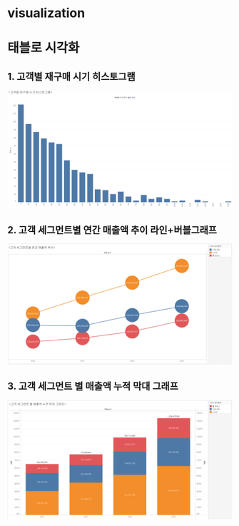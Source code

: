 # visualization

# 태블로 시각화

## 1. 고객별 재구매 시기 히스토그램
![히스토그램](histo2.png)

## 2. 고객 세그먼트별 연간 매출액 추이 라인+버블그래프
![라인+버블그래프](linebubble.png)

## 3. 고객 세그먼트 별 매출액 누적 막대 그래프
![누적막대그래프](segmentbar2.png) 
